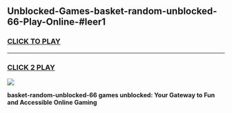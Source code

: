 
## Unblocked-Games-basket-random-unblocked-66-Play-Online-#leer1
<h3>
<a href="https://premium.freeplayer.one?title=basket-random-unblocked-66&ref=24F">CLICK TO PLAY</a></h3>
<hr>

<h3>
<a href="https://premium.freeplayer.one?title=basket-random-unblocked-66&ref=24F">CLICK 2 PLAY</a>
  
</h3>

<a href="https://premium.freeplayer.one?title=basket-random-unblocked-66&ref=24F/"><img src="https://clearcache.store/games.png"></a>


**basket-random-unblocked-66 games unblocked: Your Gateway to Fun and Accessible Online Gaming**
